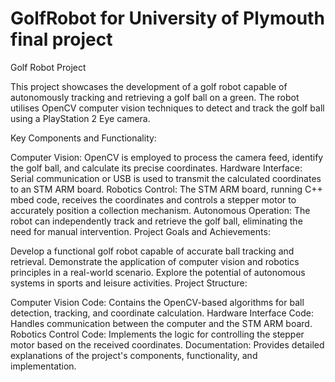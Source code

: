 # GolfRobot for University of Plymouth final project

Golf Robot Project

This project showcases the development of a golf robot capable of autonomously tracking and retrieving a golf ball on a green. The robot utilises OpenCV computer vision techniques to detect and track the golf ball using a PlayStation 2 Eye camera.

Key Components and Functionality:

Computer Vision: OpenCV is employed to process the camera feed, identify the golf ball, and calculate its precise coordinates.
Hardware Interface: Serial communication or USB is used to transmit the calculated coordinates to an STM ARM board.
Robotics Control: The STM ARM board, running C++ mbed code, receives the coordinates and controls a stepper motor to accurately position a collection mechanism.
Autonomous Operation: The robot can independently track and retrieve the golf ball, eliminating the need for manual intervention.
Project Goals and Achievements:

Develop a functional golf robot capable of accurate ball tracking and retrieval.
Demonstrate the application of computer vision and robotics principles in a real-world scenario.
Explore the potential of autonomous systems in sports and leisure activities.
Project Structure:

Computer Vision Code: Contains the OpenCV-based algorithms for ball detection, tracking, and coordinate calculation.
Hardware Interface Code: Handles communication between the computer and the STM ARM board.
Robotics Control Code: Implements the logic for controlling the stepper motor based on the received coordinates.
Documentation: Provides detailed explanations of the project's components, functionality, and implementation.
